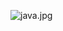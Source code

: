 ![java.jpg](..%2F..%2F..%2FUsers%2Figpro%2FOneDrive%2F%D0%E0%E1%EE%F7%E8%E9%20%F1%F2%EE%EB%2Fjava.jpg)